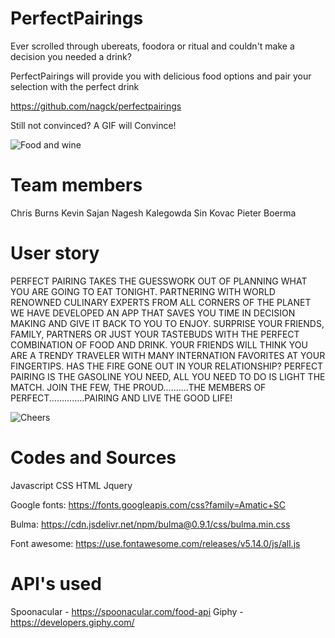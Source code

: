 # PerfectPairings

Ever scrolled through ubereats, foodora or ritual and couldn't make a decision you needed a drink?

PerfectPairings will provide you with delicious food options and pair your selection with the perfect drink

https://github.com/nagck/perfectpairings

Still not convinced? A GIF will Convince!

![Food and wine](https://media.giphy.com/media/xVRbjFeqPEJRQkF7wA/giphy.gif)

# Team members

Chris Burns
Kevin Sajan
Nagesh Kalegowda
Sin Kovac
Pieter Boerma

# User story

PERFECT PAIRING TAKES THE GUESSWORK OUT OF PLANNING WHAT YOU ARE GOING TO EAT TONIGHT.
PARTNERING WITH WORLD RENOWNED CULINARY EXPERTS FROM ALL CORNERS OF THE PLANET WE HAVE DEVELOPED AN APP THAT SAVES YOU TIME IN DECISION MAKING AND GIVE IT BACK TO YOU TO ENJOY.
SURPRISE YOUR FRIENDS, FAMILY, PARTNERS OR JUST YOUR TASTEBUDS WITH THE PERFECT COMBINATION OF FOOD AND DRINK.
YOUR FRIENDS WILL THINK YOU ARE A TRENDY TRAVELER WITH MANY INTERNATION FAVORITES AT YOUR FINGERTIPS.
HAS THE FIRE GONE OUT IN YOUR RELATIONSHIP? PERFECT PAIRING IS THE GASOLINE YOU NEED, ALL YOU NEED TO DO IS LIGHT THE MATCH.
JOIN THE FEW, THE PROUD..........THE MEMBERS OF PERFECT..............PAIRING AND LIVE THE GOOD LIFE!

![Cheers](https://media.giphy.com/media/Cj3Ce7e8h2EKY/giphy.gif)


# Codes and Sources

Javascript
CSS
HTML
Jquery

Google fonts: https://fonts.googleapis.com/css?family=Amatic+SC

Bulma: https://cdn.jsdelivr.net/npm/bulma@0.9.1/css/bulma.min.css

Font awesome: https://use.fontawesome.com/releases/v5.14.0/js/all.js


# API's used

Spoonacular - https://spoonacular.com/food-api
Giphy - https://developers.giphy.com/